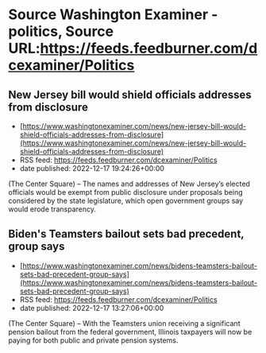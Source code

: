 # Source Washington Examiner - politics, Source URL:https://feeds.feedburner.com/dcexaminer/Politics

## New Jersey bill would shield officials addresses from disclosure
 - [https://www.washingtonexaminer.com/news/new-jersey-bill-would-shield-officials-addresses-from-disclosure](https://www.washingtonexaminer.com/news/new-jersey-bill-would-shield-officials-addresses-from-disclosure)
 - RSS feed: https://feeds.feedburner.com/dcexaminer/Politics
 - date published: 2022-12-17 19:24:26+00:00

(The Center Square) – The names and addresses of New Jersey’s elected officials would be exempt from public disclosure under proposals being considered by the state legislature, which open government groups say would erode transparency.

## Biden's Teamsters bailout sets bad precedent, group says
 - [https://www.washingtonexaminer.com/news/bidens-teamsters-bailout-sets-bad-precedent-group-says](https://www.washingtonexaminer.com/news/bidens-teamsters-bailout-sets-bad-precedent-group-says)
 - RSS feed: https://feeds.feedburner.com/dcexaminer/Politics
 - date published: 2022-12-17 13:27:06+00:00

(The Center Square) – With the Teamsters union receiving a significant pension bailout from the federal government, Illinois taxpayers will now be paying for both public and private pension systems.
